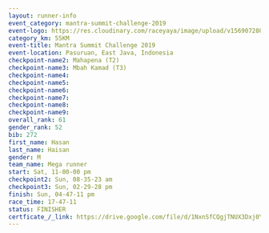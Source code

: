 ```yaml
---
layout: runner-info 
event_category: mantra-summit-challenge-2019 
event-logo: https://res.cloudinary.com/raceyaya/image/upload/v1569072809/logo/mantra-image_segrbx.jpg
category_km: 55KM 
event-title: Mantra Summit Challenge 2019 
event-location: Pasuruan, East Java, Indonesia 
checkpoint-name2: Mahapena (T2) 
checkpoint-name3: Mbah Kamad (T3) 
checkpoint-name4: 
checkpoint-name5: 
checkpoint-name6: 
checkpoint-name7: 
checkpoint-name8: 
checkpoint-name9: 
overall_rank: 61
gender_rank: 52
bib: 272
first_name: Hasan
last_name: Haisan
gender: M
team_name: Mega runner
start: Sat, 11-00-00 pm
checkpoint2: Sun, 08-35-23 am
checkpoint3: Sun, 02-29-28 pm
finish: Sun, 04-47-11 pm
race_time: 17-47-11
status: FINISHER
certficate_/_link: https://drive.google.com/file/d/1NxnSfCQgjTNUX3Dxj0YMzRPc96d8dPEi/view?usp=sharing
---
```

